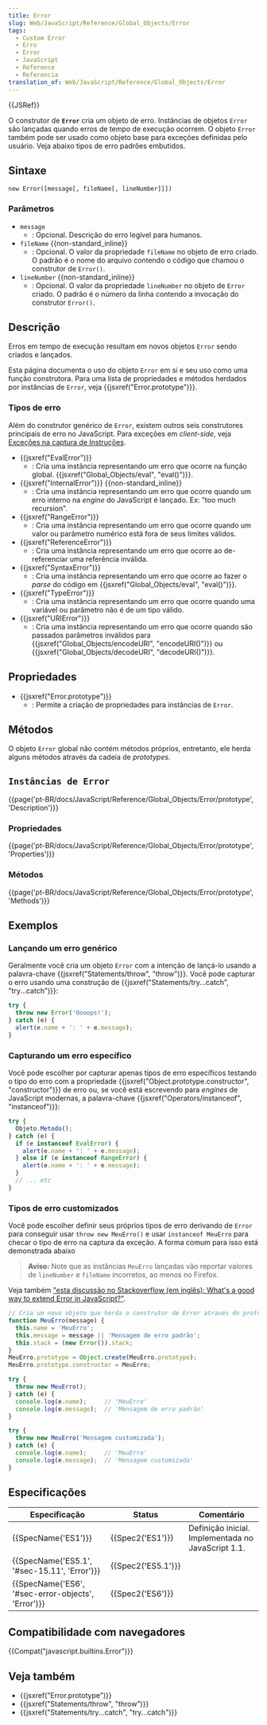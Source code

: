 ```yaml
---
title: Error
slug: Web/JavaScript/Reference/Global_Objects/Error
tags:
  - Custom Error
  - Erro
  - Error
  - JavaScript
  - Reference
  - Referencia
translation_of: Web/JavaScript/Reference/Global_Objects/Error
---
```

{{JSRef}}

O construtor de **`Error`** cria um objeto de erro. Instâncias de objetos `Error` são lançadas quando erros de tempo de execução ocorrem. O objeto `Error` também pode ser usado como objeto base para exceções definidas pelo usuário. Veja abaixo tipos de erro padrões embutidos.

## Sintaxe

```
new Error([message[, fileName[, lineNumber]]])
```

### Parâmetros

- `message`
  - : Opcional. Descrição do erro legível para humanos.
- `fileName` {{non-standard_inline}}
  - : Opcional. O valor da propriedade `fileName` no objeto de erro criado. O padrão é o nome do arquivo contendo o código que chamou o construtor de `Error()`.
- `lineNumber` {{non-standard_inline}}
  - : Opcional. O valor da propriedade `lineNumber` no objeto de `Error` criado. O padrão é o número da linha contendo a invocação do construtor `Error()`.

## Descrição

Erros em tempo de execução resultam em novos objetos `Error` sendo criados e lançados.

Esta página documenta o uso do objeto `Error` em si e seu uso como uma função construtora. Para uma lista de propriedades e métodos herdados por instâncias de `Error`, veja {{jsxref("Error.prototype")}}.

### Tipos de erro

Além do construtor genérico de `Error`, existem outros seis construtores principais de erro no JavaScript. Para exceções em _client-side_, veja [Exceções na captura de Instruções](/pt-BR/docs/Web/JavaScript/Guide/Statements#Exception_Handling_Statements).

- {{jsxref("EvalError")}}
  - : Cria uma instância representando um erro que ocorre na função global. {{jsxref("Global_Objects/eval", "eval()")}}.
- {{jsxref("InternalError")}} {{non-standard_inline}}
  - : Cria uma instância representando um erro que ocorre quando um erro interno na _engine_ do JavaScript é lançado. Ex: "too much recursion".
- {{jsxref("RangeError")}}
  - : Cria uma instância representando um erro que ocorre quando um valor ou parâmetro numérico está fora de seus limites válidos.
- {{jsxref("ReferenceError")}}
  - : Cria uma instância representando um erro que ocorre ao de-referenciar uma referência inválida.
- {{jsxref("SyntaxError")}}
  - : Cria uma instância representando um erro que ocorre ao fazer o _parse_ do código em {{jsxref("Global_Objects/eval", "eval()")}}.
- {{jsxref("TypeError")}}
  - : Cria uma instância representando um erro que ocorre quando uma variável ou parâmetro não é de um tipo válido.
- {{jsxref("URIError")}}
  - : Cria uma instância representando um erro que ocorre quando são passados parâmetros inválidos para {{jsxref("Global_Objects/encodeURI", "encodeURI()")}} ou {{jsxref("Global_Objects/decodeURI", "decodeURI()")}}.

## Propriedades

- {{jsxref("Error.prototype")}}
  - : Permite a criação de propriedades para instâncias de `Error`.

## Métodos

O objeto `Error` global não contém métodos próprios, entretanto, ele herda alguns métodos através da cadeia de _prototypes_.

## `Instâncias de Error`

{{page('pt-BR/docs/JavaScript/Reference/Global_Objects/Error/prototype', 'Description')}}

### Propriedades

{{page('pt-BR/docs/JavaScript/Reference/Global_Objects/Error/prototype', 'Properties')}}

### Métodos

{{page('pt-BR/docs/JavaScript/Reference/Global_Objects/Error/prototype', 'Methods')}}

## Exemplos

### Lançando um erro genérico

Geralmente você cria um objeto `Error` com a intenção de lançá-lo usando a palavra-chave {{jsxref("Statements/throw", "throw")}}. Você pode capturar o erro usando uma construção de {{jsxref("Statements/try...catch", "try...catch")}}:

```js
try {
  throw new Error('Oooops!');
} catch (e) {
  alert(e.name + ': ' + e.message);
}
```

### Capturando um erro específico

Você pode escolher por capturar apenas tipos de erro específicos testando o tipo do erro com a propriedade {{jsxref("Object.prototype.constructor", "constructor")}} de erro ou, se você está escrevendo para _engines_ de JavaScript modernas, a palavra-chave {{jsxref("Operators/instanceof", "instanceof")}}:

```js
try {
  Objeto.Metodo();
} catch (e) {
  if (e instanceof EvalError) {
    alert(e.name + ': ' + e.message);
  } else if (e instanceof RangeError) {
    alert(e.name + ': ' + e.message);
  }
  // ... etc
}
```

### Tipos de erro customizados

Você pode escolher definir seus próprios tipos de erro derivando de `Error` para conseguir usar `throw new MeuErro()` e usar `instanceof MeuErro` para checar o tipo de erro na captura da exceção. A forma comum para isso está demonstrada abaixo

> **Aviso:** Note que as instâncias `MeuErro` lançadas vão reportar valores de `lineNumber` e `fileName` incorretos, ao menos no Firefox.

Veja também ["esta discussão no Stackoverflow (em inglês): What's a good way to extend Error in JavaScript?"](http://stackoverflow.com/questions/1382107/whats-a-good-way-to-extend-error-in-javascript).

```js
// Cria um novo objeto que herda o construtor de Error através do prototype.
function MeuErro(message) {
  this.name = 'MeuErro';
  this.message = message || 'Mensagem de erro padrão';
  this.stack = (new Error()).stack;
}
MeuErro.prototype = Object.create(MeuErro.prototype);
MeuErro.prototype.constructor = MeuErro;

try {
  throw new MeuErro();
} catch (e) {
  console.log(e.name);     // 'MeuErro'
  console.log(e.message);  // 'Mensagem de erro padrão'
}

try {
  throw new MeuErro('Mensagem customizada');
} catch (e) {
  console.log(e.name);     // 'MeuErro'
  console.log(e.message);  // 'Mensagem customizada'
}
```

## Especificações

| Especificação                                                        | Status                   | Comentário                                         |
| -------------------------------------------------------------------- | ------------------------ | -------------------------------------------------- |
| {{SpecName('ES1')}}                                             | {{Spec2('ES1')}}     | Definição inicial. Implementada no JavaScript 1.1. |
| {{SpecName('ES5.1', '#sec-15.11', 'Error')}}         | {{Spec2('ES5.1')}} |                                                    |
| {{SpecName('ES6', '#sec-error-objects', 'Error')}} | {{Spec2('ES6')}}     |                                                    |

## Compatibilidade com navegadores

{{Compat("javascript.builtins.Error")}}

## Veja também

- {{jsxref("Error.prototype")}}
- {{jsxref("Statements/throw", "throw")}}
- {{jsxref("Statements/try...catch", "try...catch")}}
